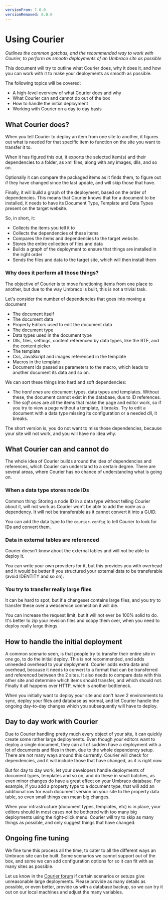 ```yaml
---
versionFrom: 7.0.0
versionRemoved: 8.0.0
---
```


# Using Courier

_Outlines the common gotchas, and the recommended way to work with Courier, to perform as smooth deployments of an Umbraco site as possible_

This document will try to outline what Courier does, why it does it, and how you can work with it to make your deployments as smooth as possible.

The following topics will be covered: 

- A high-level overview of what Courier does and why
- What Courier can and cannot do out of the box
- How to handle the initial deployment
- Working with Courier on a day to day basis

## What Courier does?

When you tell Courier to deploy an item from one site to another, it figures out what is needed for that specific item to function on the site you want to transfer it to. 

When it has figured this out, it exports the selected item(s) and their dependencies to a folder, as xml files, along with any images, dlls, and so on. 

Optionally it can compare the packaged items as it finds them, to figure out if they have changed since the last update, and will skip those that have. 

Finally, it will build a graph of the deployment, based on the order of dependencies. This means that Courier knows that for a document to be installed, it needs to have its Document Type, Template and Data Types present on the target website. 

So, in short, it:

- Collects the items you tell it to
- Collects the dependencies of these items 
- Compares the items and dependencies to the target website. 
- Stores the entire collection of files and data
- Builds a graph of the deployment to ensure that things are installed in the right order
- Sends the files and data to the target site, which will then install them

### Why does it perform all those things? 
The objective of Courier is to move functioning items from one place to another, but due to the way Umbraco is built, this is not a trivial task.

Let's consider the number of dependencies that goes into moving a document

- The document itself
- The document data
- Property Editors used to edit the document data
- The document type
- Data types used in the document type
- Dlls, files, settings, content referenced by data types, like the RTE, and the content picker
- The template
- Css, JavaScript and images referenced in the template
- Macros in the template
- Document ids passed as parameters to the macro, which leads to another document its data and so on.

We can sort these things into hard and soft dependencies: 

- The *hard ones* are document types, data types and templates. Without these, the document
cannot exist in the database, due to ID references. 
- The *soft ones* are all the items that make the page and editor work, so if you try to view a page without a template, it breaks. Try to edit a document with a data type missing its configuration or a needed dll, it breaks. 

The short version is, you do not want to miss those dependencies, because your site will not work, and you will have no idea why. 

## What Courier can and cannot do

The whole idea of Courier builds around the idea of dependencies and references, which Courier can understand to a certain degree.
There are several areas, where Courier has no chance of understanding what is going on. 

### When a data type stores node IDs

Common thing: Storing a node ID in a data type without telling Courier about it, will not work as Courier won't be able to add the node as a dependency. It will not be transferable as it cannot convert it into a GUID.

You can add the data type to the `courier.config` to tell Courier to look for IDs and convert them.

### Data in external tables are referenced

Courier doesn't know about the external tables and will not be able to deploy it. 

You can write your own providers for it, but this provides you with overhead and it would
be better if you structured your external data to be transferable (avoid IDENTITY and so on).

### You try to transfer really large files

It can be hard to spot, but if a changeset contains large files, and you try to transfer these over a webservice connection it will die. 

You can increase the request limit, but it will not ever be 100% solid to do. It's better to zip your
revision files and xcopy them over, when you need to deploy really large things.


## How to handle the initial deployment
A common scenario seen, is that people try to transfer their entire site in one go, to do the initial deploy. This is not recommended, and adds unneeded overhead to your deployment. Courier adds extra data and overhead, because it needs to convert to a format that can be transferred and referenced between the 2 sites. It also needs to compare data with this other site and determine which items should transfer, and which should not. Finally it all happens over HTTP, which is another bottleneck.

When you initially want to deploy your site and don't have 2 environments to sync, deploy your files and database as normal, and let Courier handle the ongoing day-to-day changes which you subsequently will have to deploy. 

## Day to day work with Courier
Due to Courier handling pretty much every object of your site, it can quickly create some rather large deployments. Even though your editors want to deploy a single document, they can all of sudden have a deployment with a lot of documents and files in them, due to the whole dependency setup. There are not many ways around this currently. Courier will check for dependencies, and it will include those that have changed, as it is right now. 

But for day to day work, let your developers handle deployments of document types, templates and so on, and do these in small batches, as even minor changes do have a great effect on your Umbraco database. For example, if you add a property type to a document type, that will add an additional row for each document version on your site to the property data table, so even small things can mean big changes.

When your infrastructure (document types, templates, etc) is in place, your editors should in most cases not be bothered with too many big deployments using the right-click menu. Courier will try to skip as many things as possible, and only suggest things that have changed. 

## Ongoing fine tuning
We fine tune this process all the time, to cater to all the different ways an Umbraco site can be built. Some scenarios we cannot support out of the box, and some we can add configuration options for so it can fit with as many sites as possible. 

Let us know in the [Courier forum](https://our.umbraco.com/forum/umbraco-courier/) if certain scenarios or setups give unreasonable large deployments. Please provide as many details as possible, or even better, provide us with a database backup, so we can try it out on our local machines and adjust the many variables. 

